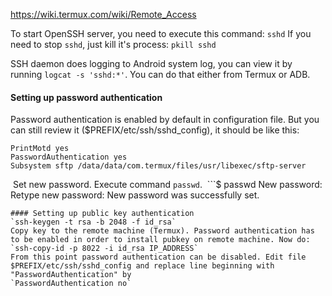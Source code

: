 https://wiki.termux.com/wiki/Remote_Access

To start OpenSSH server, you need to execute this command: `sshd`
If you need to stop `sshd`, just kill it's process: `pkill sshd`

SSH daemon does logging to Android system log, you can view it by running `logcat -s 'sshd:*'`. You can do that either from Termux or ADB.
#### Setting up password authentication
Password authentication is enabled by default in configuration file. But you can still review it ($PREFIX/etc/ssh/sshd_config), it should be like this:
```
PrintMotd yes
PasswordAuthentication yes
Subsystem sftp /data/data/com.termux/files/usr/libexec/sftp-server
```
 Set new password. Execute command `passwd`. 
 ```$ passwd
New password:
Retype new password:
New password was successfully set.
```
#### Setting up public key authentication
`ssh-keygen -t rsa -b 2048 -f id_rsa`
Copy key to the remote machine (Termux). Password authentication has to be enabled in order to install pubkey on remote machine. Now do:
`ssh-copy-id -p 8022 -i id_rsa IP_ADDRESS`
From this point password authentication can be disabled. Edit file $PREFIX/etc/ssh/sshd_config and replace line beginning with "PasswordAuthentication" by
`PasswordAuthentication no`